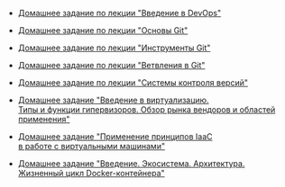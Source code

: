* [Домашнее задание по лекции "Введение в DevOps"](tasks/000-devops-00-intr/README.md)

* [Домашнее задание по лекции "Основы Git"](tasks/001--git---01-intr/README.md)

* [Домашнее задание по лекции "Инструменты Git"](tasks/002--git--00--tool/README.md)

* [Домашнее задание по лекции "Ветвления в Git"](tasks/003-git-00-branchs/README.md)

* [Домашнее задание по лекции "Системы контроля версий"](tasks/004-git--01-ignore/README.md)

* [Домашнее задание "Введение в виртуализацию.  
  Типы и функции гипервизоров. Обзор рынка вендоров и областей применения"](tasks/005-virt-01-basics/README.md)

* [Домашнее задание "Применение принципов IaaC  
  в работе с виртуальными машинами"](tasks/005--virt--02-iaac/README.md)

* [Домашнее задание "Введение. Экосистема. Архитектура.  
  Жизненный цикл Docker-контейнера"](tasks/005-virt-03-docker/README.md)

